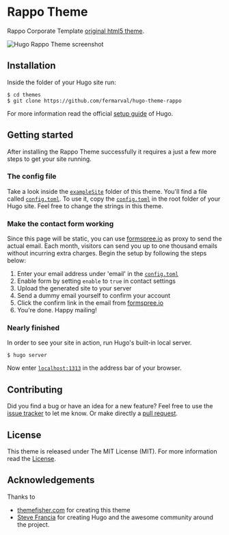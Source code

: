 # Rappo Theme
Rappo Corporate Template [original html5 theme](//themefisher.com/products/rappo-corporate-template/). 

![Hugo Rappo Theme screenshot](https://themefisher.com/wp-content/uploads/edd/2019/04/rappo-theme-thumb.jpg)

## Installation

Inside the folder of your Hugo site run:

    $ cd themes
    $ git clone https://github.com/fermarval/hugo-theme-rappo

For more information read the official [setup guide](//gohugo.io/overview/installing/) of Hugo.

## Getting started

After installing the Rappo Theme successfully it requires a just a few more steps to get your site running.


### The config file

Take a look inside the [`exampleSite`](//github.com/fermarval/hugo-theme-rappo/tree/master/exampleSite) folder of this theme. You'll find a file called [`config.toml`](//github.com/fermarval/hugo-theme-rappo/blob/master/exampleSite/config.toml). To use it, copy the [`config.toml`](//github.comfermarval/hugo-theme-rappo/blob/master/exampleSite/config.toml) in the root folder of your Hugo site. Feel free to change the strings in this theme.

### Make the contact form working

Since this page will be static, you can use [formspree.io](//formspree.io/) as proxy to send the actual email. Each month, visitors can send you up to one thousand emails without incurring extra charges. Begin the setup by following the steps below:

1. Enter your email address under 'email' in the [`config.toml`](//github.com/fermarval/hugo-theme-rappo/blob/master/exampleSite/config.toml)
2. Enable form by setting `enable` to `true` in contact settings
3. Upload the generated site to your server
4. Send a dummy email yourself to confirm your account
5. Click the confirm link in the email from [formspree.io](//formspree.io/)
6. You're done. Happy mailing!

### Nearly finished

In order to see your site in action, run Hugo's built-in local server. 

    $ hugo server

Now enter [`localhost:1313`](http://localhost:1313/) in the address bar of your browser.


## Contributing

Did you find a bug or have an idea for a new feature? Feel free to use the [issue tracker](//github.com/fermarval/hugo-theme-rappo/issues) to let me know. Or make directly a [pull request](//github.com/fermarval/hugo-theme-rappo/pulls).

## License

This theme is released under The MIT License (MIT). For more information read the [License](//github.com/fermarval/hugo-theme-rappo/blob/master/LICENSE.md).

## Acknowledgements

Thanks to 

- [themefisher.com](//themefisher.com) for creating this theme
- [Steve Francia](//github.com/spf13) for creating Hugo and the awesome community around the project.
